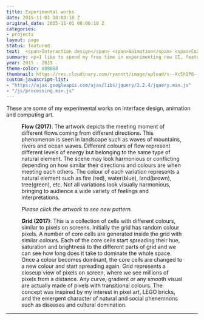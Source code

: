 ```yaml
---
title: Experimental works
date: 2015-11-01 18:03:18 Z
original_date: 2015-11-01 08:06:18 Z
categories:
- projects
layout: page
status: featured
text:  <span>Interaction design</span> <span>Animation</span> <span>Coding</span>
summary: <p>I like to spend my free time in experimenting new UI, features and products.</p>
year: 2015 - 2019
theme-color: 888888
thumbnail: https://res.cloudinary.com/ryanntt/image/upload/s--Xc5h1P6---/v1525614090/art-in-code/art-in-code-thumbnail.png
custom-javascript-list:
- "https://ajax.googleapis.com/ajax/libs/jquery/2.2.4/jquery.min.js"
- "/js/processing.min.js"
---
```


These are some of my experimental works on interface design, animation and computing art. 

<figure class="no-bg text-width">
  <canvas style="margin-left:auto; margin-right: auto; display:block" data-processing-sources="/js/flow.pde"></canvas>
  <figcaption>
  <b>Flow (2017)</b>: The artwork depicts the meeting moment of different flows coming from different directions. This phenomenon is seen in landscape such as waves of mountains, rivers and ocean waves. Different colours of flow represent different levels of energy but belonging to the same type of natural element. The scene may look harmonious or conflicting depending on how similar their directions and colours are when meeting each others. The colour of each variation represents a natural element such as fire (red), water(blue), land(brown), tree(green), etc. Not all variations look visually harmonious, bringing to audience a wide variety of feelings and interpretations.<br>

  <em>Please click the artwork to see new pattern.</em>
  </figcaption>
</figure>

<figure class="no-bg text-width">
  <canvas style="margin-left:auto; margin-right: auto; display:block" data-processing-sources="/js/grid.pde"></canvas>
  <figcaption>
  <b>Grid (2017)</b>: This is a collection of cells with different colours, similar to pixels on screens. Initially the grid has random colour pixels. A number of core cells are generated inside the grid with similar colours. Each of the core cells start spreading their hue, saturation and brightness to the different parts of grid and we can see how long does it take to dominate the whole space. Once a colour becomes dominant, the core cells are changed to a new colour and start spreading again. Grid represents a closeup view of pixels on screen, where we see millions of pixels from a distance. Any curve, gradient or any smooth visual are actually made of pixels with transitional colours. The concept was inspired by my interest in pixel art, LEGO bricks, and the emergent character of natural and social phenemnons such as diseases and cultural domination. 
  </figcaption>
</figure>


<hr>

<div id="shots"></div>

<script>
//Set the Access Token
var accessToken = "9daf27d240782089f50bfaa2d51b522a94c818bf7602993dd63257eb5feca9d4";

//Call Dribbble v2 APi
$.ajax({
    url: 'https://api.dribbble.com/v2/user/shots?per_page=8&access_token='+accessToken,
    dataType: 'json',
    type: 'GET',
    success: function(data) {  
      if (data.length > 0) { 
        $.each(data.reverse(), function(i, val) {
          // Display shots that have tag "ui"
          if (val.tags.indexOf("ui")>-1) {
            $('#shots').prepend(
            '<figure class="no-bg-color text-width" target="_blank" href="'+ val.html_url +'" title="' + val.title + '"><img src="'+ val.images.hidpi +'"/><figcaption>' + val.title + '</figcaption></figure>'
            )
          }                
        })
      }
      else {
        $('#shots').append('<p>No shots yet!</p>');
      }
    }
});
</script>





